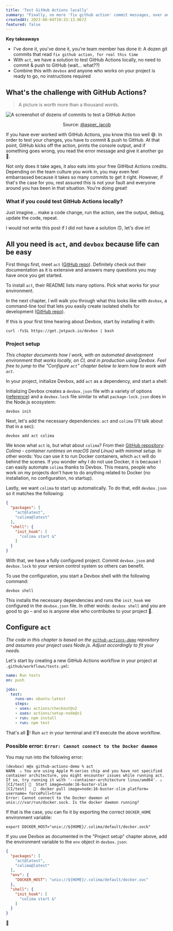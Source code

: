 ```yaml
---
title: 'Test GitHub Actions locally'
summary: "Finally, no more 'fix github action' commit messages, over and over again. Learn how to test your GitHub Actions locally, and all you need is one tool installed."
createdAt: 2023-08-04T10:33:13.067Z
featured: false
---
```


<script>
  export let data;
  const assetsBasePath = `/blog/${data.slug}`;
</script>

**Key takeaways**

- I've done it, you've done it, you're team member has done it: A dozen git commits that read `fix github action, for real this time`
- With `act`, we have a solution to test GitHub Actions locally, no need to commit & push to GitHub (wait... what??)
- Combine this with `devbox` and anyone who works on your project is ready to go, no instructions required

## What's the challenge with GitHub Actions?

> A picture is worth more than a thousand words.

![A screenshot of dozens of commits to test a GitHub Action]({assetsBasePath}/github-action-test-commits.jpeg)

<center>Source: <a href="https://twitter.com/asper_jacob/status/1652779553926905858" target="_blank">@asper_jacob</a></center>

If you have ever worked with GitHub Actions, you know this too well 😅. In order to test your changes, you have to commit & push to GitHub. At that point, GitHub kicks off the action, prints the console output, and if something goes wrong, you read the error message and give it another go 🔄.

Not only does it take ages, it also eats into your free GitHbut Actions credits. Depending on the team culture you work in, you may even feel embarrassed because it takes so many commits to get it right. However, if that's the case for you, rest assured this is not your fault and everyone around you has been in that situation. You're doing great!

### What if you could test GitHub Actions locally?

Just imagine... make a code change, run the action, see the output, debug, update the code, repeat.

I would not write this post if I did not have a solution 🙃, let's dive in!

## All you need is `act`, and `devbox` because life can be easy

First things first, meet `act` ([GitHub repo](https://github.com/nektos/act)). Definitely check out their documentation as it is extensive and answers many questions you may have once you get started.

To install `act`, their README lists many options. Pick what works for your environment.

In the next chapter, I will walk you through what this looks like with `devbox`, a command-line tool that lets you easily create isolated shells for development ([GitHub repo](https://github.com/jetpack-io/devbox)).

If this is your first time hearing about Devbox, start by installing it with:

```
curl -fsSL https://get.jetpack.io/devbox | bash
```

### Project setup

*This chapter documents how I work, with an automated development environment that works locally, on CI, and in production using Devbox. Feel free to jump to the "Configure `act`" chapter below to learn how to work with `act`*.

In your project, initialize Devbox, add `act` as a dependency, and start a shell:

Initializing Devbox creates a `devbox.json` file with a variety of options ([reference](https://www.jetpack.io/devbox/docs/configuration/)) and a `devbox.lock` file similar to what `package-lock.json` does in the Node.js ecosystem:

```shell
devbox init
```

Next, let's add the necessary dependencies: `act` and `colima` (I'll talk about that in a sec):

```shell
devbox add act colima
```

We know what `act` is, but what about `colima`? From their [GitHub repository](https://github.com/abiosoft/colima): *Colima - container runtimes on macOS (and Linux) with minimal setup.*
In other words: You can use it to run Docker containers, which `act` will do behind the scenes. If you wonder why I do not use Docker, it is because I can easily automate `colima` thanks to Devbox. This means, people who work on my projects don't have to do anything related to Docker (no installation, no configuration, no startup).

Lastly, we want `colima` to start up automatically. To do that, edit `devbox.json` so it matches the following:

```json
{
  "packages": [
    "act@latest",
    "colima@latest"
  ],
  "shell": {
    "init_hook": [
      "colima start &"
    ]
  }
}
```

With that, we have a fully configured project. Commit `devbox.json` and `devbox.lock` to your version control system so others can benefit.

To use the configuration, you start a Devbox shell with the following command:

```shell
devbox shell
```

This installs the necessary dependencies and runs the `init_hook` we configured in the `devbox.json` file. In other words: `devbox shell` and you are good to go – and so is anyone else who contributes to your project 🤯.

## Configure `act`

*The code in this chapter is based on the [`github-actions-demo`](https://github.com/cplee/github-actions-demo/tree/master) repository and assumes your project uses Node.js. Adjust accordingly to fit your needs.*

Let's start by creating a new GitHub Actions workflow in your project at `.github/workflows/tests.yml`:

```yaml
name: Run tests
on: push

jobs:
  test:
    runs-on: ubuntu-latest
    steps:
    - uses: actions/checkout@v2
    - uses: actions/setup-node@v1
    - run: npm install
    - run: npm test
```

That's all 🎉! Run `act` in your terminal and it'll execute the above workflow.



### Possible error: `Error: Cannot connect to the Docker daemon`

You may run into the following error:

```
(devbox) m@x github-actions-demo % act
WARN  ⚠ You are using Apple M-series chip and you have not specified container architecture, you might encounter issues while running act. If so, try running it with '--container-architecture linux/amd64'. ⚠
[CI/test] 🚀  Start image=node:16-buster-slim
[CI/test]   🐳  docker pull image=node:16-buster-slim platform= username= forcePull=true
Error: Cannot connect to the Docker daemon at unix:///var/run/docker.sock. Is the docker daemon running?
```

If that is the case, you can fix it by exporting the correct `DOCKER_HOME` environment variable:

```
export DOCKER_HOST="unix://${HOME}/.colima/default/docker.sock"
```

If you use Devbox as documented in the "Project setup" chapter above, add the environment variable to the `env` object in `devbox.json`:

```json
{
  "packages": [
    "act@latest",
    "colima@latest"
  ],
  "env": {
    "DOCKER_HOST": "unix://${HOME}/.colima/default/docker.soc"
  },
  "shell": {
    "init_hook": [
      "colima start &"
    ]
  }
}
```

👋

